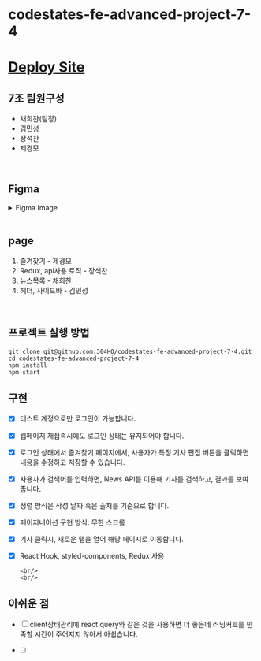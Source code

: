 # codestates-fe-advanced-project-7-4

# [Deploy Site](https://codestates-fe-advanced-project-7-4.vercel.app/)

## 7조 팀원구성

- 채희찬(팀장)
- 김민성
- 장석찬
- 제경모

<br/>

## Figma

<details>
    <summary>Figma Image</summary>

</details>
<br/>

## page

1. 즐겨찾기 - 제경모
2. Redux, api사용 로직 - 장석찬
3. 뉴스목록 - 채희찬
4. 헤더, 사이드바 - 김민성

<br/>

## 프로젝트 실행 방법

```
git clone git@github.com:304HO/codestates-fe-advanced-project-7-4.git
cd codestates-fe-advanced-project-7-4
npm install
npm start
```

## 구현

- [x] 테스트 계정으로만 로그인이 가능합니다.

- [x] 웹페이지 재접속시에도 로그인 상태는 유지되어야 합니다.

- [x] 로그인 상태에서 즐겨찾기 페이지에서, 사용자가 특정 기사 편집 버튼을 클릭하면 내용을 수정하고 저장할 수 있습니다.

- [x] 사용자가 검색어를 입력하면, News API를 이용해 기사를 검색하고, 결과를 보여 줍니다.

- [x] 정렬 방식은 작성 날짜 혹은 출처를 기준으로 합니다.

- [x] 페이지네이션 구현 방식: 무한 스크롤

- [x] 기사 클릭시, 새로운 탭을 열어 해당 페이지로 이동합니다.

- [x] React Hook, styled-components, Redux 사용

      <br/>
      <br/>

## 아쉬운 점

- [ ] client상태관리에 react query와 같은 것을 사용하면 더 좋은데 러닝커브를 만족할 시간이 주어지지 않아서 아쉽습니다.

- [ ] 
